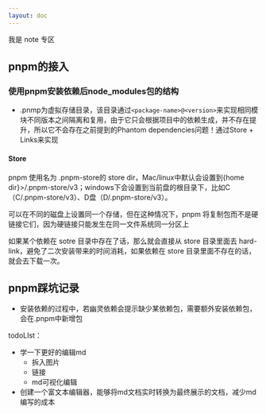 ```yaml
---
layout: doc
---
```


我是 note 专区

## pnpm的接入


### 使用pnpm安装依赖后node_modules包的结构

- .pnmp为虚拟存储目录，该目录通过```<package-name>@<version>```来实现相同模块不同版本之间隔离和复用，由于它只会根据项目中的依赖生成，并不存在提升，所以它不会存在之前提到的Phantom dependencies问题！通过Store + Links来实现

#### Store
pnpm 使用名为 .pnpm-store的 store dir，Mac/linux中默认会设置到{home dir}>/.pnpm-store/v3；windows下会设置到当前盘的根目录下，比如C（C/.pnpm-store/v3）、D盘（D/.pnpm-store/v3）。


可以在不同的磁盘上设置同一个存储，但在这种情况下，pnpm 将复制包而不是硬链接它们，因为硬链接只能发生在同一文件系统同一分区上


如果某个依赖在 sotre 目录中存在了话，那么就会直接从 store 目录里面去 hard-link，避免了二次安装带来的时间消耗，如果依赖在 store 目录里面不存在的话，就会去下载一次。

## pnpm踩坑记录

- 安装依赖的过程中，若幽灵依赖会提示缺少某依赖包，需要额外安装依赖包，会在.pnpm中新增包


todoLIst： 
- 学一下更好的编辑md
  - 拆入图片
  - 链接
  - md可视化编辑
- 创建一个富文本编辑器，能够将md文档实时转换为最终展示的文档，减少md编写的成本